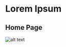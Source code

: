 # Lorem Ipsum
## Home Page
![alt text](<https://github.com/htc4/Ani/commit/5f108c521cf3f9f58102522d707b21a1202aa2ce#diff-c84d7dadb6f4ece271382a13c5d4c09a8c9de7b1d585d50a1fc9555c5527f92e>)
